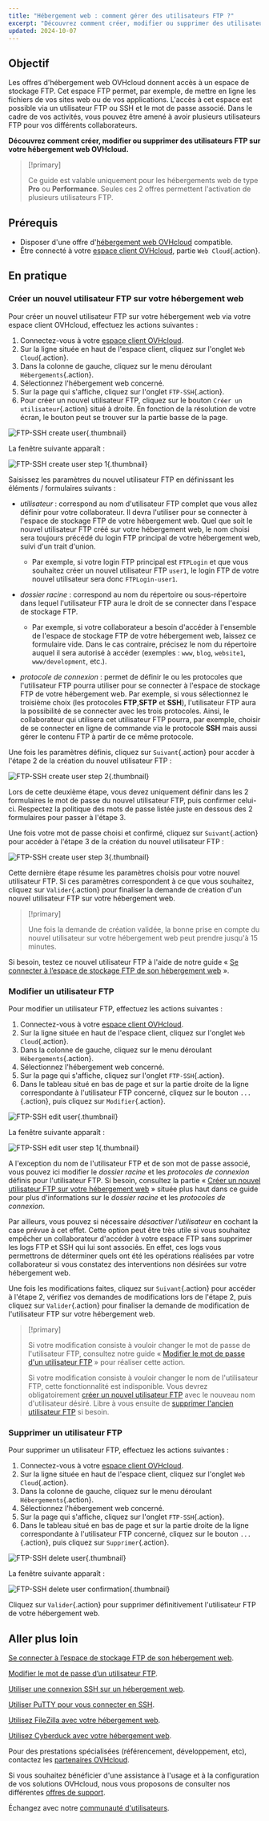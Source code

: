 ```yaml
---
title: "Hébergement web : comment gérer des utilisateurs FTP ?"
excerpt: "Découvrez comment créer, modifier ou supprimer des utilisateurs FTP sur votre hébergement web OVHcloud"
updated: 2024-10-07
---
```


## Objectif

Les offres d'hébergement web OVHcloud donnent accès à un espace de stockage FTP. Cet espace FTP permet, par exemple, de mettre en ligne les fichiers de vos sites web ou de vos applications. L'accès à cet espace est possible via un utilisateur FTP ou SSH et le mot de passe associé. Dans le cadre de vos activités, vous pouvez être amené à avoir plusieurs utilisateurs FTP pour vos différents collaborateurs.

**Découvrez comment créer, modifier ou supprimer des utilisateurs FTP sur votre hébergement web OVHcloud.**

> [!primary]
>
> Ce guide est valable uniquement pour les hébergements web de type **Pro** ou **Performance**. Seules ces 2 offres permettent l'activation de plusieurs utilisateurs FTP.

## Prérequis

- Disposer d'une offre d'[hébergement web OVHcloud](/links/web/hosting) compatible.
- Être connecté à votre [espace client OVHcloud](/links/manager), partie `Web Cloud`{.action}.

## En pratique

### Créer un nouvel utilisateur FTP sur votre hébergement web <a name="create-ftp-user"></a>

Pour créer un nouvel utilisateur FTP sur votre hébergement web via votre espace client OVHcloud, effectuez les actions suivantes : 

1. Connectez-vous à votre [espace client OVHcloud](/links/manager).
2. Sur la ligne située en haut de l'espace client, cliquez sur l'onglet `Web Cloud`{.action}.
3. Dans la colonne de gauche, cliquez sur le menu déroulant `Hébergements`{.action}.
4. Sélectionnez l'hébergement web concerné.
5. Sur la page qui s'affiche, cliquez sur l'onglet `FTP-SSH`{.action}.
6. Pour créer un nouvel utilisateur FTP, cliquez sur le bouton `Créer un utilisateur`{.action} situé à droite. En fonction de la résolution de votre écran, le bouton peut se trouver sur la partie basse de la page.

![FTP-SSH create user](/pages/assets/screens/control_panel/product-selection/web-cloud/web-hosting/ftp-ssh/create-user.png){.thumbnail}

La fenêtre suivante apparaît :

![FTP-SSH create user step 1](/pages/assets/screens/control_panel/product-selection/web-cloud/web-hosting/ftp-ssh/create-user-step-1.png){.thumbnail}

Saisissez les paramètres du nouvel utilisateur FTP en définissant les éléments / formulaires suivants :

- *utilisateur* : correspond au nom d'utilisateur FTP complet que vous allez définir pour votre collaborateur. Il devra l'utiliser pour se connecter à l'espace de stockage FTP de votre hébergement web. Quel que soit le nouvel utilisateur FTP créé sur votre hébergement web, le nom choisi sera toujours précédé du login FTP principal de votre hébergement web, suivi d'un trait d'union. 
    - Par exemple, si votre login FTP principal est `FTPLogin` et que vous souhaitez créer un nouvel utilisateur FTP `user1`, le login FTP de votre nouvel utilisateur sera donc `FTPLogin-user1`.

- *dossier racine* : correspond au nom du répertoire ou sous-répertoire dans lequel l'utilisateur FTP aura le droit de se connecter dans l'espace de stockage FTP. 
    - Par exemple, si votre collaborateur a besoin d'accéder à l'ensemble de l'espace de stockage FTP de votre hébergement web, laissez ce formulaire vide. Dans le cas contraire, précisez le nom du répertoire auquel il sera autorisé à accéder (exemples : `www`, `blog`, `website1`, `www/development`, etc.).

- *protocole de connexion* : permet de définir le ou les protocoles que l'utilisateur FTP pourra utiliser pour se connecter à l'espace de stockage FTP de votre hébergement web.
Par exemple, si vous sélectionnez le troisième choix (les protocoles **FTP**,**SFTP** et **SSH**), l'utilisateur FTP aura la possibilité de se connecter avec les trois protocoles. Ainsi, le collaborateur qui utilisera cet utilisateur FTP pourra, par exemple, choisir de se connecter en ligne de commande via le protocole **SSH** mais aussi gérer le contenu FTP à partir de ce même protocole.

Une fois les paramètres définis, cliquez sur `Suivant`{.action} pour accder à l'étape 2 de la création du nouvel utilisateur FTP :

![FTP-SSH create user step 2](/pages/assets/screens/control_panel/product-selection/web-cloud/web-hosting/ftp-ssh/create-user-step-2.png){.thumbnail}

Lors de cette deuxième étape, vous devez uniquement définir dans les 2 formulaires le mot de passe du nouvel utilisateur FTP, puis confirmer celui-ci. Respectez la politique des mots de passe listée juste en dessous des 2 formulaires pour passer à l'étape 3.

Une fois votre mot de passe choisi et confirmé, cliquez sur `Suivant`{.action} pour accéder à l'étape 3 de la création du nouvel utilisateur FTP :

![FTP-SSH create user step 3](/pages/assets/screens/control_panel/product-selection/web-cloud/web-hosting/ftp-ssh/create-user-step-3.png){.thumbnail}

Cette dernière étape résume les paramètres choisis pour votre nouvel utilisateur FTP. Si ces paramètres correspondent à ce que vous souhaitez, cliquez sur `Valider`{.action} pour finaliser la demande de création d'un nouvel utilisateur FTP sur votre hébergement web.

> [!primary]
>
> Une fois la demande de création validée, la bonne prise en compte du nouvel utilisateur sur votre hébergement web peut prendre jusqu'à 15 minutes.

Si besoin, testez ce nouvel utilisateur FTP à l'aide de notre guide « [Se connecter à l’espace de stockage FTP de son hébergement web](/pages/web_cloud/web_hosting/ftp_connection) ».

### Modifier un utilisateur FTP

Pour modifier un utilisateur FTP, effectuez les actions suivantes :

1. Connectez-vous à votre [espace client OVHcloud](/links/manager).
2. Sur la ligne située en haut de l'espace client, cliquez sur l'onglet `Web Cloud`{.action}.
3. Dans la colonne de gauche, cliquez sur le menu déroulant `Hébergements`{.action}.
4. Sélectionnez l'hébergement web concerné.
5. Sur la page qui s'affiche, cliquez sur l'onglet `FTP-SSH`{.action}.
6. Dans le tableau situé en bas de page et sur la partie droite de la ligne correspondante à l'utilisateur FTP concerné, cliquez sur le bouton `...`{.action}, puis cliquez sur `Modifier`{.action}.

![FTP-SSH edit user](/pages/assets/screens/control_panel/product-selection/web-cloud/web-hosting/ftp-ssh/edit-user1.png){.thumbnail}

La fenêtre suivante apparaît :

![FTP-SSH edit user step 1](/pages/assets/screens/control_panel/product-selection/web-cloud/web-hosting/ftp-ssh/modify-a-user-step1.png){.thumbnail}

A l'exception du nom de l'utilisateur FTP et de son mot de passe associé, vous pouvez ici modifier le *dossier racine* et les *protocoles de connexion* définis pour l'utilisateur FTP. Si besoin, consultez la partie « [Créer un nouvel utilisateur FTP sur votre hébergement web](#create-ftp-user) » située plus haut dans ce guide pour plus d'informations sur le *dossier racine* et les *protocoles de connexion*.

Par ailleurs, vous pouvez si nécessaire *désactiver l'utilisateur* en cochant la case prévue à cet effet. Cette option peut être très utile si vous souhaitez empêcher un collaborateur d'accéder à votre espace FTP sans supprimer les logs FTP et SSH qui lui sont associés. En effet, ces logs vous permettrons de déterminer quels ont été les opérations réalisées par votre collaborateur si vous constatez des interventions non désirées sur votre hébergement web.

Une fois les modifications faites, cliquez sur `Suivant`{.action} pour accéder à l'étape 2, vérifiez vos demandes de modifications lors de l'étape 2, puis cliquez sur `Valider`{.action} pour finaliser la demande de modification de l'utilisateur FTP sur votre hébergement web.

> [!primary]
>
> Si votre modification consiste à vouloir changer le mot de passe de l'utilisateur FTP, consultez notre guide « [Modifier le mot de passe d'un utilisateur FTP](/pages/web_cloud/web_hosting/ftp_change_password) » pour réaliser cette action.
>
> Si votre modification consiste à vouloir changer le nom de l'utilisateur FTP, cette fonctionnalité est indisponible. Vous devrez obligatoirement [créer un nouvel utilisateur FTP](#create-ftp-user) avec le nouveau nom d'utilisateur désiré. Libre à vous ensuite de [supprimer l'ancien utilisateur FTP](#delete-ftp-user) si besoin.

### Supprimer un utilisateur FTP <a name="delete-ftp-user"></a>

Pour supprimer un utilisateur FTP, effectuez les actions suivantes :

1. Connectez-vous à votre [espace client OVHcloud](/links/manager).
2. Sur la ligne située en haut de l'espace client, cliquez sur l'onglet `Web Cloud`{.action}.
3. Dans la colonne de gauche, cliquez sur le menu déroulant `Hébergements`{.action}.
4. Sélectionnez l'hébergement web concerné.
5. Sur la page qui s'affiche, cliquez sur l'onglet `FTP-SSH`{.action}.
6. Dans le tableau situé en bas de page et sur la partie droite de la ligne correspondante à l'utilisateur FTP concerné, cliquez sur le bouton `...`{.action}, puis cliquez sur `Supprimer`{.action}.

![FTP-SSH delete user](/pages/assets/screens/control_panel/product-selection/web-cloud/web-hosting/ftp-ssh/delete-user1.png){.thumbnail}

La fenêtre suivante apparaît :

![FTP-SSH delete user confirmation](/pages/assets/screens/control_panel/product-selection/web-cloud/web-hosting/ftp-ssh/delete-user1-confirmation.png){.thumbnail}

Cliquez sur `Valider`{.action} pour supprimer définitivement l'utilisateur FTP de votre hébergement web.

## Aller plus loin

[Se connecter à l’espace de stockage FTP de son hébergement web](/pages/web_cloud/web_hosting/ftp_connection).

[Modifier le mot de passe d’un utilisateur FTP](/pages/web_cloud/web_hosting/ftp_change_password).

[Utiliser une connexion SSH sur un hébergement web](/pages/web_cloud/web_hosting/ssh_on_webhosting).

[Utiliser PuTTY pour vous connecter en SSH](/pages/web_cloud/web_hosting/ssh_using_putty_on_windows).

[Utilisez FileZilla avec votre hébergement web](/pages/web_cloud/web_hosting/ftp_filezilla_user_guide).

[Utilisez Cyberduck avec votre hébergement web](/pages/web_cloud/web_hosting/ftp_cyberduck_user_guide_on_mac).

Pour des prestations spécialisées (référencement, développement, etc), contactez les [partenaires OVHcloud](/links/partner).

Si vous souhaitez bénéficier d'une assistance à l'usage et à la configuration de vos solutions OVHcloud, nous vous proposons de consulter nos différentes [offres de support](/links/support).

Échangez avec notre [communauté d'utilisateurs](/links/community).